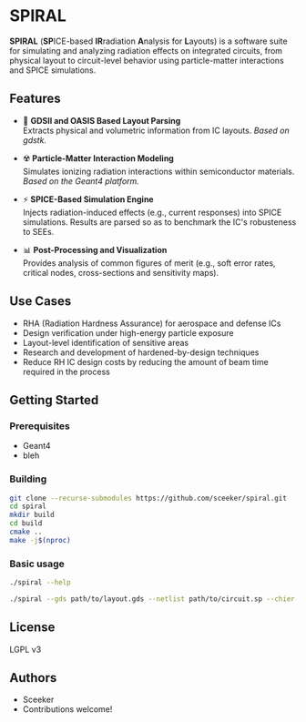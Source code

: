 # SPIRAL

**SPIRAL** (**SP**ICE-based **IR**radiation **A**nalysis for **L**ayouts) is a software suite for simulating and analyzing radiation effects on integrated circuits, from physical layout to circuit-level behavior using particle-matter interactions and SPICE simulations.

## Features

- 📐 **GDSII and OASIS Based Layout Parsing**  
  Extracts physical and volumetric information from IC layouts.
  *Based on gdstk.*

- ☢️ **Particle-Matter Interaction Modeling**  
  Simulates ionizing radiation interactions within semiconductor materials.
  *Based on the Geant4 platform.*

- ⚡ **SPICE-Based Simulation Engine**  
  Injects radiation-induced effects (e.g., current responses) into SPICE simulations.
  Results are parsed so as to benchmark the IC's robusteness to SEEs.

- 📊 **Post-Processing and Visualization**  
  Provides analysis of common figures of merit (e.g., soft error rates, critical nodes, cross-sections and sensitivity maps).

## Use Cases

- RHA (Radiation Hardness Assurance) for aerospace and defense ICs
- Design verification under high-energy particle exposure
- Layout-level identification of sensitive areas
- Research and development of hardened-by-design techniques
- Reduce RH IC design costs by reducing the amount of beam time required in the process

## Getting Started

### Prerequisites

- Geant4
- bleh

### Building

```bash
git clone --recurse-submodules https://github.com/sceeker/spiral.git
cd spiral
mkdir build
cd build
cmake ..
make -j$(nproc)
```

### Basic usage

```bash
./spiral --help
```

```bash
./spiral --gds path/to/layout.gds --netlist path/to/circuit.sp --chier-dans-le-cul
```

## License

LGPL v3

## Authors

- Sceeker
- Contributions welcome!